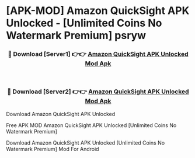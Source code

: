 # [APK-MOD] Amazon QuickSight APK Unlocked - [Unlimited Coins No Watermark Premium] psryw



<div align="center">
<h3>🔴 Download [Server1] 👉👉 <a href="https://momento.my/?title=Amazon_QuickSight_APK_Unlocked">Amazon QuickSight APK Unlocked Mod Apk</a></h3><br>

<h3>🔴 Download [Server2] 👉👉 <a href="https://momento.my/?title=Amazon_QuickSight_APK_Unlocked">Amazon QuickSight APK Unlocked Mod Apk</a></h3>
</div>



Download Amazon QuickSight APK Unlocked 

Free APK MOD Amazon QuickSight APK Unlocked [Unlimited Coins No Watermark Premium]

Download Amazon QuickSight APK Unlocked [Unlimited Coins No Watermark Premium] Mod For Android
